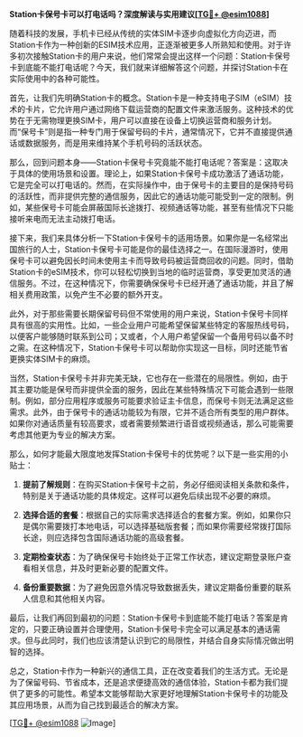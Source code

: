 **Station卡保号卡可以打电话吗？深度解读与实用建议[[TG💪+ @esim1088](https://t.me/s/esim1088)]**

随着科技的发展，手机卡已经从传统的实体SIM卡逐步向虚拟化方向迈进，而Station卡作为一种创新的ESIM技术应用，正逐渐被更多人所熟知和使用。对于许多初次接触Station卡的用户来说，他们常常会提出这样一个问题：Station卡保号卡到底能不能打电话呢？今天，我们就来详细解答这个问题，并探讨Station卡在实际使用中的各种可能性。

首先，让我们先明确Station卡的概念。Station卡是一种支持电子SIM（eSIM）技术的卡片，它允许用户通过网络下载运营商的配置文件来激活服务。这种技术的优势在于无需物理更换SIM卡，用户可以直接在设备上切换运营商和服务计划。而“保号卡”则是指一种专门用于保留号码的卡片，通常情况下，它并不直接提供通话或数据服务，而是用来维持某个手机号码的活跃状态。

那么，回到问题本身——Station卡保号卡究竟能不能打电话呢？答案是：这取决于具体的使用场景和设置。理论上，如果Station卡保号卡成功激活了通话功能，它是完全可以打电话的。然而，在实际操作中，由于保号卡的主要目的是保持号码的活跃性，而非提供完整的通信服务，因此它的通话功能可能受到一定的限制。例如，某些保号卡可能会屏蔽国际长途拨打、视频通话等功能，甚至有些情况下只能接听来电而无法主动拨打电话。

接下来，我们来具体分析一下Station卡保号卡的适用场景。如果你是一名经常出国旅行的人士，Station卡保号卡可能是你的最佳选择之一。在国际漫游时，使用保号卡可以避免因长时间未使用主卡而导致号码被运营商回收的问题。同时，借助Station卡的eSIM技术，你可以轻松切换到当地的临时运营商，享受更加灵活的通信服务。不过，在这种情况下，你需要确保保号卡已经开通了通话功能，并且了解相关费用政策，以免产生不必要的额外开支。

此外，对于那些需要长期保留号码但不常使用的用户来说，Station卡保号卡同样具有很高的实用性。比如，一些企业用户可能希望保留某些特定的客服热线号码，以便客户能够随时联系到公司；又或者，个人用户希望保留一个备用号码以备不时之需。在这种情况下，Station卡保号卡可以帮助你实现这一目标，同时还能节省更换实体SIM卡的麻烦。

当然，Station卡保号卡并非完美无缺，它也存在一些潜在的局限性。例如，由于其主要功能是保号而非提供全面的服务，因此在某些特殊情况下可能会遇到一些限制。例如，部分应用程序或服务可能要求验证主卡信息，而保号卡则无法满足这些需求。此外，由于保号卡的通话功能较为有限，它并不适合所有类型的用户群体。如果你对通话质量有较高要求，或者需要频繁进行语音或视频通话，那么可能需要考虑其他更为专业的解决方案。

那么，如何才能最大限度地发挥Station卡保号卡的优势呢？以下是一些实用的小贴士：

1. **提前了解规则**：在购买Station卡保号卡之前，务必仔细阅读相关条款和条件，特别是关于通话功能的具体规定。这样可以避免后续出现不必要的麻烦。
   
2. **选择合适的套餐**：根据自己的实际需求选择适合的套餐方案。例如，如果你只是偶尔需要拨打本地电话，可以选择基础版套餐；而如果你需要经常拨打国际长途，则应选择包含国际通话功能的高级套餐。

3. **定期检查状态**：为了确保保号卡始终处于正常工作状态，建议定期登录账户查看相关信息，并及时更新必要的配置文件。

4. **备份重要数据**：为了避免因意外情况导致数据丢失，建议定期备份重要的联系人信息和其他相关内容。

最后，让我们再回到最初的问题：Station卡保号卡到底能不能打电话？答案是肯定的，只要正确设置并合理使用，Station卡保号卡完全可以满足基本的通话需求。但与此同时，我们也应该清楚认识到它的局限性，并结合自身实际情况做出明智的选择。

总之，Station卡作为一种新兴的通信工具，正在改变着我们的生活方式。无论是为了保留号码、节省成本，还是追求便捷高效的通信体验，Station卡都为我们提供了更多的可能性。希望本文能够帮助大家更好地理解Station卡保号卡的功能及其应用场景，从而为自己找到最适合的解决方案。

[[TG💪+ @esim1088](https://t.me/s/esim1088) ![Image](https://i.postimg.cc/4NQfJmqS/Snipaste-2025-05-13-00-14-12.png)]